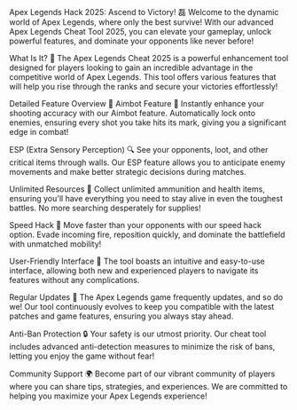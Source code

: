 

Apex Legends Hack 2025: Ascend to Victory! 磊 Welcome to the dynamic world of Apex Legends, where only the best survive! With our advanced Apex Legends Cheat Tool 2025, you can elevate your gameplay, unlock powerful features, and dominate your opponents like never before!

What Is It? 🤔 The Apex Legends Cheat 2025 is a powerful enhancement tool designed for players looking to gain an incredible advantage in the competitive world of Apex Legends. This tool offers various features that will help you rise through the ranks and secure your victories effortlessly!

Detailed Feature Overview 🔧 Aimbot Feature 🎯 Instantly enhance your shooting accuracy with our Aimbot feature. Automatically lock onto enemies, ensuring every shot you take hits its mark, giving you a significant edge in combat!

ESP (Extra Sensory Perception) 🔍 See your opponents, loot, and other critical items through walls. Our ESP feature allows you to anticipate enemy movements and make better strategic decisions during matches.

Unlimited Resources 💎 Collect unlimited ammunition and health items, ensuring you'll have everything you need to stay alive in even the toughest battles. No more searching desperately for supplies!

Speed Hack 🚀 Move faster than your opponents with our speed hack option. Evade incoming fire, reposition quickly, and dominate the battlefield with unmatched mobility!

User-Friendly Interface 🌟 The tool boasts an intuitive and easy-to-use interface, allowing both new and experienced players to navigate its features without any complications.

Regular Updates 🔄 The Apex Legends game frequently updates, and so do we! Our tool continuously evolves to keep you compatible with the latest patches and game features, ensuring you always stay ahead.

Anti-Ban Protection 🔒 Your safety is our utmost priority. Our cheat tool includes advanced anti-detection measures to minimize the risk of bans, letting you enjoy the game without fear!

Community Support 🌍 Become part of our vibrant community of players where you can share tips, strategies, and experiences. We are committed to helping you maximize your Apex Legends experience!